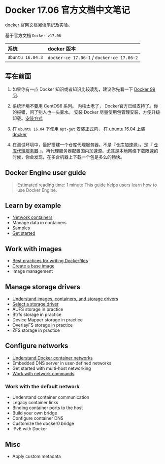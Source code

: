 # Docker 17.06 官方文档中文笔记

docker 官网文档阅读笔记及实验。

基于官方文档 `Docker v17.06`

| 系统     | docker 版本     |
| :------------- | :------------- |
| `Ubuntu 16.04.3` | `docker-ce 17.06-1` / `docker-ce 17.06-2` |



## 写在前面

1. 如果你有一点 Docker 知识或者知识比较凌乱，建议你先看一下 [Docker 99问](https://blog.lab99.org/post/docker-2016-07-14-faq.html).
2. 系统环境不要用 CentOS6 系列。 内核太老了， Docker官方已经支持了。你的报错，问了别人也一头雾水。 安装 Docker 尽量使用包管理安装，方便升级卸载。[安装方式](https://docs.docker.com/engine/installation/)
3. 在 `ubuntu 16.04` 下使用 `apt-get` 安装正式包， [在 ubuntu 16.04 上装 docker](000.get_docker/000.install-docker-ce.md)

4. 在测试环境中，最好搭建一个仓库代理服务器。不是『仓库加速源』，是『 [仓库代理服务器](999.examples/002.registry_proxy/registry_proxy.md) 』，再代理服务器配置国内加速源。尤其是本地网络下载限速的时候，你会发现，在多台机器上下载一个包是多么的畅快。

## Docker Engine user guide

> Estimated reading time: 1 minute
This guide helps users learn how to use Docker Engine.

## Learn by example

+ [Network containers](001.get_started/002.learn_by_example/001.network_container.md)
+ Manage data in containers
+ Samples
+ [Get started](001.get_started)

## Work with images

+ [Best practices for writing Dockerfiles](002.user_guide/002.work_with_images/001.dockerfile-最佳实践.md)
+ [Create a base image](002.user_guide/002.work_with_images/002.创建基础镜像.md)
+ Image management

## Manage storage drivers

+ [Understand images, containers, and storage drivers](002.user_guide/003.storage_driver/002.镜像与容器.md)
+ [Select a storage driver](002.user_guide/003.storage_driver/003.选择storage.driver.md)
+ AUFS storage in practice
+ Btrfs storage in practice
+ Device Mapper storage in practice
+ OverlayFS storage in practice
+ ZFS storage in practice

## Configure networks

+ [Understand Docker container networks](002.user_guide/004.networking/001.容器网络.md)
+ Embedded DNS server in user-defined networks
+ Get started with multi-host networking
+ [Work with network commands](002.user_guide/004.networking/002.work_with_network_command.md)

### Work with the default network

+ Understand container communication
+ Legacy container links
+ Binding container ports to the host
+ Build your own bridge
+ Configure container DNS
+ Customize the docker0 bridge
+ IPv6 with Docker

## Misc

+ Apply custom metadata
